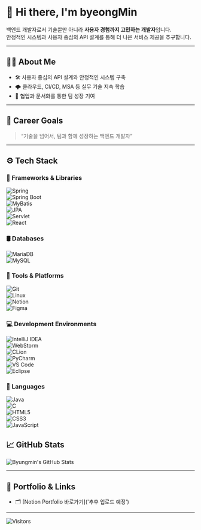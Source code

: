 
<!--
**Nodabp/Nodabp** is a ✨ _special_ ✨ repository because its `README.md` (this file) appears on your GitHub profile.

Here are some ideas to get you started:

- 🔭 I’m currently working on ...
- 🌱 I’m currently learning ...
- 👯 I’m looking to collaborate on ...
- 🤔 I’m looking for help with ...
- 💬 Ask me about ...
- 📫 How to reach me: ...
- 😄 Pronouns: ...
- ⚡ Fun fact: ...
-->

# 👋 Hi there, I'm byeongMin

백엔드 개발자로서 기술뿐만 아니라 **사용자 경험까지 고민하는 개발자**입니다.  
안정적인 시스템과 사용자 중심의 API 설계를 통해 더 나은 서비스 제공을 추구합니다.

---

## 🧑‍💻 About Me

- 🛠️ 사용자 중심의 API 설계와 안정적인 시스템 구축
- 🌩️ 클라우드, CI/CD, MSA 등 실무 기술 지속 학습
- 🤝 협업과 문서화를 통한 팀 성장 기여

---

## 🎯 Career Goals

> “기술을 넘어서, 팀과 함께 성장하는 백엔드 개발자”

---

## ⚙️ Tech Stack

### 🧱 Frameworks & Libraries  
![Spring](https://img.shields.io/badge/Spring-6DB33F?logo=spring&logoColor=white)  
![Spring Boot](https://img.shields.io/badge/Spring%20Boot-6DB33F?logo=springboot&logoColor=white)  
![MyBatis](https://img.shields.io/badge/MyBatis-00416A?logo=MySQL&logoColor=white)  
![JPA](https://img.shields.io/badge/JPA-007396?logo=java&logoColor=white)  
![Servlet](https://img.shields.io/badge/Servlet-F8981D?logo=java&logoColor=white)  
![React](https://img.shields.io/badge/React-61DAFB?logo=react&logoColor=black)  

### 🛢️ Databases  
![MariaDB](https://img.shields.io/badge/MariaDB-003545?logo=mariadb&logoColor=white)  
![MySQL](https://img.shields.io/badge/MySQL-4479A1?logo=mysql&logoColor=white)  

### 🧰 Tools & Platforms  
![Git](https://img.shields.io/badge/Git-F05032?logo=git&logoColor=white)  
![Linux](https://img.shields.io/badge/Linux-FCC624?logo=linux&logoColor=black)  
![Notion](https://img.shields.io/badge/Notion-000000?logo=notion&logoColor=white)  
![Figma](https://img.shields.io/badge/Figma-F24E1E?logo=figma&logoColor=white)  

### 💻 Development Environments  
![IntelliJ IDEA](https://img.shields.io/badge/IntelliJ%20IDEA-000000?logo=intellij-idea&logoColor=white)  
![WebStorm](https://img.shields.io/badge/WebStorm-00C0F1?logo=webstorm&logoColor=white)  
![CLion](https://img.shields.io/badge/CLion-000000?logo=clion&logoColor=white)  
![PyCharm](https://img.shields.io/badge/PyCharm-000000?logo=pycharm&logoColor=white)  
![VS Code](https://img.shields.io/badge/VS%20Code-007ACC?logo=visual-studio-code&logoColor=white)  
![Eclipse](https://img.shields.io/badge/Eclipse-2C2255?logo=eclipse&logoColor=white)  

### 💬 Languages  
![Java](https://img.shields.io/badge/Java-007396?logo=java&logoColor=white)  
![C](https://img.shields.io/badge/C-A8B9CC?logo=c&logoColor=black)  
![HTML5](https://img.shields.io/badge/HTML5-E34F26?logo=html5&logoColor=white)  
![CSS3](https://img.shields.io/badge/CSS3-1572B6?logo=css3&logoColor=white)  
![JavaScript](https://img.shields.io/badge/JavaScript-F7DF1E?logo=javascript&logoColor=black)  
## 📈 GitHub Stats

![Byungmin's GitHub Stats](https://github-readme-stats.vercel.app/api?username=Nodabp&show_icons=true&theme=dracula)

---

## 📌 Portfolio & Links

- 🗂️ [Notion Portfolio 바로가기]('추후 업로드 예정')

---

![Visitors](https://visitor-badge.laobi.icu/badge?page_id=Nodabp)


